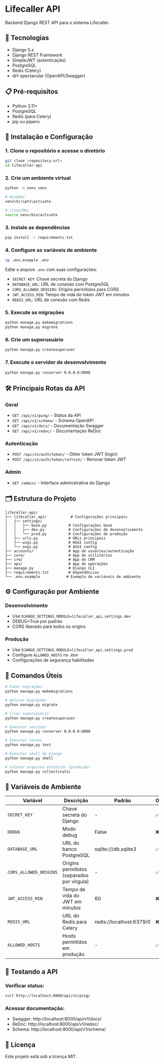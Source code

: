 # Lifecaller API

Backend Django REST API para o sistema Lifecaller.

## 🚀 Tecnologias

- Django 5.x
- Django REST Framework
- SimpleJWT (autenticação)
- PostgreSQL
- Redis (Celery)
- drf-spectacular (OpenAPI/Swagger)

## 📋 Pré-requisitos

- Python 3.11+
- PostgreSQL
- Redis (para Celery)
- pip ou pipenv

## 🔧 Instalação e Configuração

### 1. Clone o repositório e acesse o diretório

```bash
git clone <repository-url>
cd lifecaller-api
```

### 2. Crie um ambiente virtual

```bash
python -m venv venv

# Windows
venv\Scripts\activate

# Linux/Mac
source venv/bin/activate
```

### 3. Instale as dependências

```bash
pip install -r requirements.txt
```

### 4. Configure as variáveis de ambiente

```bash
cp .env.example .env
```

Edite o arquivo `.env` com suas configurações:

- `SECRET_KEY`: Chave secreta do Django
- `DATABASE_URL`: URL de conexão com PostgreSQL
- `CORS_ALLOWED_ORIGINS`: Origins permitidos para CORS
- `JWT_ACCESS_MIN`: Tempo de vida do token JWT em minutos
- `REDIS_URL`: URL de conexão com Redis

### 5. Execute as migrações

```bash
python manage.py makemigrations
python manage.py migrate
```

### 6. Crie um superusuário

```bash
python manage.py createsuperuser
```

### 7. Execute o servidor de desenvolvimento

```bash
python manage.py runserver 0.0.0.0:8000
```

## 🛠️ Principais Rotas da API

### Geral
- `GET /api/v1/ping/` - Status da API
- `GET /api/v1/schema/` - Schema OpenAPI
- `GET /api/v1/docs/` - Documentação Swagger
- `GET /api/v1/redoc/` - Documentação ReDoc

### Autenticação
- `POST /api/v1/auth/token/` - Obter token JWT (login)
- `POST /api/v1/auth/token/refresh/` - Renovar token JWT

### Admin
- `GET /admin/` - Interface administrativa do Django

## 🗂️ Estrutura do Projeto

```
lifecaller-api/
├── lifecaller_api/           # Configurações principais
│   ├── settings/
│   │   ├── base.py          # Configurações base
│   │   ├── dev.py           # Configurações de desenvolvimento
│   │   └── prod.py          # Configurações de produção
│   ├── urls.py              # URLs principais
│   ├── wsgi.py              # WSGI config
│   └── asgi.py              # ASGI config
├── accounts/                # App de usuários/autenticação
├── core/                    # App de utilitários
├── crm/                     # App de CRM
├── ops/                     # App de operações
├── manage.py                # Django CLI
├── requirements.txt         # Dependências
└── .env.example            # Exemplo de variáveis de ambiente
```

## ⚙️ Configuração por Ambiente

### Desenvolvimento
- Use `DJANGO_SETTINGS_MODULE=lifecaller_api.settings.dev`
- DEBUG=True por padrão
- CORS liberado para todos os origins

### Produção
- Use `DJANGO_SETTINGS_MODULE=lifecaller_api.settings.prod`
- Configure `ALLOWED_HOSTS` no .env
- Configurações de segurança habilitadas

## 🐛 Comandos Úteis

```bash
# Fazer migrações
python manage.py makemigrations

# Aplicar migrações
python manage.py migrate

# Criar superusuário
python manage.py createsuperuser

# Executar servidor
python manage.py runserver 0.0.0.0:8000

# Executar testes
python manage.py test

# Executar shell do Django
python manage.py shell

# Coletar arquivos estáticos (produção)
python manage.py collectstatic
```

## 🔑 Variáveis de Ambiente

| Variável | Descrição | Padrão | Obrigatório |
|----------|-----------|--------|-------------|
| `SECRET_KEY` | Chave secreta do Django | - | ✅ |
| `DEBUG` | Modo debug | False | ❌ |
| `DATABASE_URL` | URL do banco PostgreSQL | sqlite:///db.sqlite3 | ✅ |
| `CORS_ALLOWED_ORIGINS` | Origins permitidos (separados por vírgula) | - | ✅ |
| `JWT_ACCESS_MIN` | Tempo de vida do JWT em minutos | 60 | ❌ |
| `REDIS_URL` | URL do Redis para Celery | redis://localhost:6379/0 | ❌ |
| `ALLOWED_HOSTS` | Hosts permitidos em produção | - | ✅ (prod) |

## 🧪 Testando a API

### Verificar status:
```bash
curl http://localhost:8000/api/v1/ping/
```

### Acessar documentação:
- Swagger: http://localhost:8000/api/v1/docs/
- ReDoc: http://localhost:8000/api/v1/redoc/
- Schema: http://localhost:8000/api/v1/schema/

## 📝 Licença

Este projeto está sob a licença MIT.